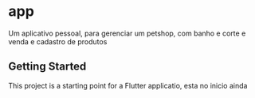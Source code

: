 # app

Um aplicativo pessoal, para gerenciar  um petshop, com banho e corte e venda e cadastro de produtos

## Getting Started

This project is a starting point for a Flutter applicatio, esta no inicio ainda

